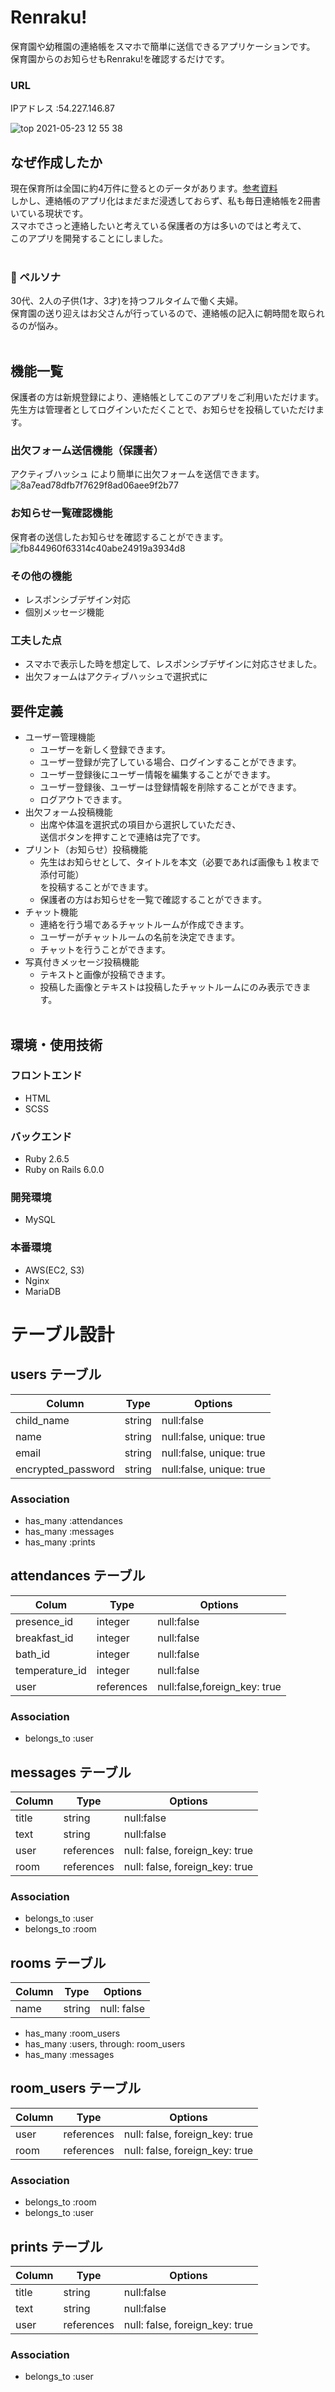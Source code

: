 # Renraku!
保育園や幼稚園の連絡帳をスマホで簡単に送信できるアプリケーションです。<br>保育園からのお知らせもRenraku!を確認するだけです。<br>

### URL
IPアドレス :54.227.146.87

![top 2021-05-23 12 55 38](https://user-images.githubusercontent.com/73922688/119247639-517d0a80-bbc6-11eb-966d-77b24254e073.png)

## なぜ作成したか
現在保育所は全国に約4万件に登るとのデータがあります。[参考資料](http://www.garbagenews.net/archives/2092001.html) <br>しかし、連絡帳のアプリ化はまだまだ浸透しておらず、私も毎日連絡帳を2冊書いている現状です。<br>スマホでさっと連絡したいと考えている保護者の方は多いのではと考えて、<br>このアプリを開発することにしました。<br><br>

### :couple: ペルソナ
30代、2人の子供(1才、3才)を持つフルタイムで働く夫婦。<br>保育園の送り迎えはお父さんが行っているので、連絡帳の記入に朝時間を取られるのが悩み。<br><br>

## 機能一覧
保護者の方は新規登録により、連絡帳としてこのアプリをご利用いただけます。<br>先生方は管理者としてログインいただくことで、お知らせを投稿していただけます。<br>

### 出欠フォーム送信機能（保護者）
アクティブハッシュ により簡単に出欠フォームを送信できます。
![8a7ead78dfb7f7629f8ad06aee9f2b77](https://user-images.githubusercontent.com/73922688/119276931-c3e9fb00-bc57-11eb-8418-ff53460955ea.gif)
### お知らせ一覧確認機能
保育者の送信したお知らせを確認することができます。
![fb844960f63314c40abe24919a3934d8](https://user-images.githubusercontent.com/73922688/119277045-5ab6b780-bc58-11eb-9101-e048679f8b64.gif)

### その他の機能
- レスポンシブデザイン対応
- 個別メッセージ機能

### 工夫した点
- スマホで表示した時を想定して、レスポンシブデザインに対応させました。
- 出欠フォームはアクティブハッシュで選択式に

## 要件定義
- ユーザー管理機能
  - ユーザーを新しく登録できます。
  - ユーザー登録が完了している場合、ログインすることができます。
  - ユーザー登録後にユーザー情報を編集することができます。
  - ユーザー登録後、ユーザーは登録情報を削除することができます。
  - ログアウトできます。
- 出欠フォーム投稿機能
  - 出席や体温を選択式の項目から選択していただき、<br>送信ボタンを押すことで連絡は完了です。
- プリント（お知らせ）投稿機能
  - 先生はお知らせとして、タイトルを本文（必要であれば画像も１枚まで添付可能）<br>を投稿することができます。
  - 保護者の方はお知らせを一覧で確認することができます。
- チャット機能
  - 連絡を行う場であるチャットルームが作成できます。
  - ユーザーがチャットルームの名前を決定できます。
  - チャットを行うことができます。
- 写真付きメッセージ投稿機能
  - テキストと画像が投稿できます。
  - 投稿した画像とテキストは投稿したチャットルームにのみ表示できます。<br><br>

## 環境・使用技術

### フロントエンド
- HTML
- SCSS

### バックエンド
- Ruby  2.6.5
- Ruby on Rails 6.0.0

### 開発環境
- MySQL

### 本番環境
- AWS(EC2, S3)
- Nginx
- MariaDB

# テーブル設計

## users テーブル

| Column             | Type    |  Options                  |
|--------------------|---------|---------------------------|
| child_name         | string  | null:false                |
| name               | string  | null:false, unique: true  |
| email              | string  | null:false, unique: true  |
| encrypted_password | string  | null:false, unique: true  |

### Association

- has_many :attendances
- has_many :messages
- has_many :prints

## attendances テーブル

| Colum           | Type        | Options                      |
|-----------------|-------------|------------------------------|
| presence_id     | integer     | null:false                   |
| breakfast_id    | integer     | null:false                   |
| bath_id         | integer     | null:false                   |
| temperature_id  | integer     | null:false                   |
| user            | references  | null:false,foreign_key: true |

### Association

- belongs_to :user

## messages テーブル

| Column  | Type       | Options                        |
| ------- | ---------- | ------------------------------ |
| title   | string     | null:false                     |
| text    | string     | null:false                     |
| user    | references | null: false, foreign_key: true |
| room    | references | null: false, foreign_key: true |

### Association

- belongs_to :user
- belongs_to :room

## rooms テーブル

| Column | Type   | Options     |
| ------ | ------ | ----------- |
| name   | string | null: false |

- has_many :room_users
- has_many :users, through: room_users
- has_many :messages

## room_users テーブル

| Column | Type       | Options                        |
| ------ | ---------- | ------------------------------ |
| user   | references | null: false, foreign_key: true |
| room   | references | null: false, foreign_key: true |

### Association

- belongs_to :room
- belongs_to :user

## prints テーブル

| Column  | Type       | Options                        |
| ------- | ---------- | ------------------------------ |
| title   | string     | null:false                     |
| text    | string     | null:false                     |
| user    | references | null: false, foreign_key: true |

### Association

- belongs_to :user




